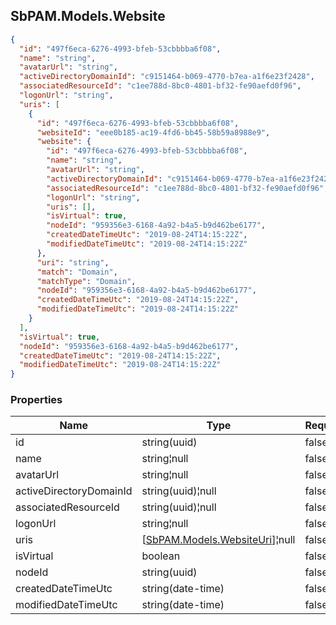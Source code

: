 
<h2 id="tocS_SbPAM.Models.Website">SbPAM.Models.Website</h2>

<a id="schemasbpam.models.website"></a>
<a id="schema_SbPAM.Models.Website"></a>
<a id="tocSsbpam.models.website"></a>
<a id="tocssbpam.models.website"></a>

```json
{
  "id": "497f6eca-6276-4993-bfeb-53cbbbba6f08",
  "name": "string",
  "avatarUrl": "string",
  "activeDirectoryDomainId": "c9151464-b069-4770-b7ea-a1f6e23f2428",
  "associatedResourceId": "c1ee788d-8bc0-4801-bf32-fe90aefd0f96",
  "logonUrl": "string",
  "uris": [
    {
      "id": "497f6eca-6276-4993-bfeb-53cbbbba6f08",
      "websiteId": "eee0b185-ac19-4fd6-bb45-58b59a8988e9",
      "website": {
        "id": "497f6eca-6276-4993-bfeb-53cbbbba6f08",
        "name": "string",
        "avatarUrl": "string",
        "activeDirectoryDomainId": "c9151464-b069-4770-b7ea-a1f6e23f2428",
        "associatedResourceId": "c1ee788d-8bc0-4801-bf32-fe90aefd0f96",
        "logonUrl": "string",
        "uris": [],
        "isVirtual": true,
        "nodeId": "959356e3-6168-4a92-b4a5-b9d462be6177",
        "createdDateTimeUtc": "2019-08-24T14:15:22Z",
        "modifiedDateTimeUtc": "2019-08-24T14:15:22Z"
      },
      "uri": "string",
      "match": "Domain",
      "matchType": "Domain",
      "nodeId": "959356e3-6168-4a92-b4a5-b9d462be6177",
      "createdDateTimeUtc": "2019-08-24T14:15:22Z",
      "modifiedDateTimeUtc": "2019-08-24T14:15:22Z"
    }
  ],
  "isVirtual": true,
  "nodeId": "959356e3-6168-4a92-b4a5-b9d462be6177",
  "createdDateTimeUtc": "2019-08-24T14:15:22Z",
  "modifiedDateTimeUtc": "2019-08-24T14:15:22Z"
}

```

### Properties

|Name|Type|Required|Restrictions|Description|
|---|---|---|---|---|
|id|string(uuid)|false|none|none|
|name|string¦null|false|none|none|
|avatarUrl|string¦null|false|none|none|
|activeDirectoryDomainId|string(uuid)¦null|false|none|none|
|associatedResourceId|string(uuid)¦null|false|none|none|
|logonUrl|string¦null|false|none|none|
|uris|[[SbPAM.Models.WebsiteUri](#schemasbpam.models.websiteuri)]¦null|false|none|none|
|isVirtual|boolean|false|none|none|
|nodeId|string(uuid)|false|none|none|
|createdDateTimeUtc|string(date-time)|false|none|none|
|modifiedDateTimeUtc|string(date-time)|false|none|none|


